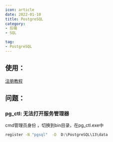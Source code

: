 ```yaml
---
icon: article
date: 2022-01-10
title: PostgreSQL
category:
- 后端
- SQL

tag:
- PostgreSQL
---
```




## 使用：

[注册教程](http://mrdede.com/?p=4074#c2)

 

## 问题：

###  pg_ctl: 无法打开服务管理器

 cmd管理员身份 ，切换到bin目录，在pg_ctl.exe中 

```cmd
register -N "pgsql"  -D  D:\PostgreSQL\13\data
```